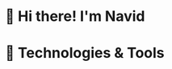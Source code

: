 <h1>👋 Hi there! I'm Navid </h1>

<h1>🔨 Technologies & Tools</h1>
<img src="https://img.shields.io/badge/Next-black?style=for-the-badge&logo=next.js&logoColor=white" alt=""/>
<!--
**nmemari/nmemari** is a ✨ _special_ ✨ repository because its `README.md` (this file) appears on your GitHub profile.

Here are some ideas to get you started:

- 🔭 I’m currently working on ...
- 🌱 I’m currently learning ...
- 👯 I’m looking to collaborate on ...
- 🤔 I’m looking for help with ...
- 💬 Ask me about ...
- 📫 How to reach me: ...
- 😄 Pronouns: ...
- ⚡ Fun fact: ...
-->

